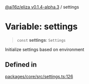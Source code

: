 [@ai16z/eliza v0.1.4-alpha.3](../index.md) / settings

# Variable: settings

> `const` **settings**: `Settings`

Initialize settings based on environment

## Defined in

[packages/core/src/settings.ts:126](https://github.com/dabit3/ai-agent-cognitivedriftt/blob/main/packages/core/src/settings.ts#L126)
